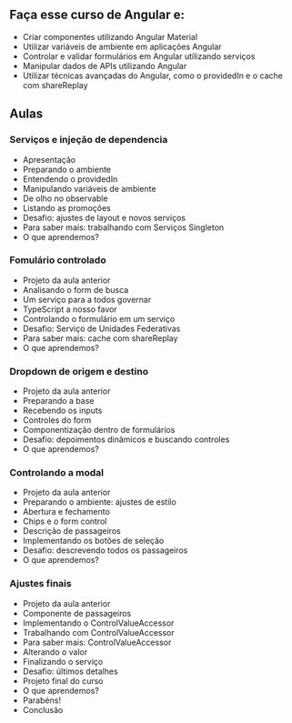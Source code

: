 ## Faça esse curso de Angular e:

- Criar componentes utilizando Angular Material
- Utilizar variáveis de ambiente em aplicações Angular
- Controlar e validar formulários em Angular utilizando serviços
- Manipular dados de APIs utilizando Angular
- Utilizar técnicas avançadas do Angular, como o providedIn e o cache com shareReplay

## Aulas

### Serviços e injeção de dependencia
- Apresentação
- Preparando o ambiente
- Entendendo o providedIn
- Manipulando variáveis de ambiente
- De olho no observable
- Listando as promoções
- Desafio: ajustes de layout e novos serviços
- Para saber mais: trabalhando com Serviços Singleton
- O que aprendemos?
### Fomulário controlado
- Projeto da aula anterior
- Analisando o form de busca
- Um serviço para a todos governar
- TypeScript a nosso favor
- Controlando o formulário em um serviço
- Desafio: Serviço de Unidades Federativas
- Para saber mais: cache com shareReplay
- O que aprendemos?
### Dropdown de origem e destino
- Projeto da aula anterior
- Preparando a base
- Recebendo os inputs
- Controles do form
- Componentização dentro de formulários
- Desafio: depoimentos dinâmicos e buscando controles
- O que aprendemos?
### Controlando a modal
- Projeto da aula anterior
- Preparando o ambiente: ajustes de estilo
- Abertura e fechamento
- Chips e o form control
- Descrição de passageiros
- Implementando os botões de seleção
- Desafio: descrevendo todos os passageiros
- O que aprendemos?
### Ajustes finais
- Projeto da aula anterior
- Componente de passageiros
- Implementando o ControlValueAccessor
- Trabalhando com ControlValueAccessor
- Para saber mais: ControlValueAccessor
- Alterando o valor
- Finalizando o serviço
- Desafio: últimos detalhes
- Projeto final do curso
- O que aprendemos?
- Parabéns!
- Conclusão